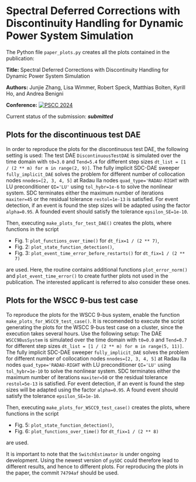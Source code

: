 # Spectral Deferred Corrections with Discontinuity Handling for Dynamic Power System Simulation

The Python file `paper_plots.py` creates all the plots contained in the publication:

**Title:** Spectral Deferred Corrections with Discontinuity Handling for Dynamic Power System Simulation

**Authors:** Junjie Zhang, Lisa Wimmer, Robert Speck, Matthias Bolten, Kyrill Ho, and Andrea Benigni

**Conference:** [![PSCC 2024](https://pscc2024.fr/)](https://pscc2024.fr/)

Current status of the submission: ***submitted***

## Plots for the discontinuous test DAE
In order to reproduce the plots for the discontinuous test DAE, the following setting is used: The test DAE `DiscontinuousTestDAE`
is simulated over the time domain with `t0=3.0` and `Tend=5.4` for different step sizes `dt_list = [1 / (2 ** m) for m in range(2, 9)]`. The fully implicit SDC-DAE sweeper `fully_implicit_DAE` solves the problem for different number of collocation
nodes `nnodes=[2, 3, 4, 5]` at Radau IIa nodes `quad_type='RADAU-RIGHT` with LU preconditioner `QI='LU'` using `tol_hybr=1e-6` to solve the nonlinear system.
SDC terminates either the maximum number of iterations `maxiter=45` or the residual tolerance `restol=1e-13` is satisfied.
For event detection, if an event is found the step sizes will be adapted using the factor `alpha=0.95`. A founded event should satisfy the tolerance `epsilon_SE=1e-10`. 

Then, executing `make_plots_for_test_DAE()` creates the plots, where functions in the script

- Fig. 1: `plot_functions_over_time()` for `dt_fix=1 / (2 ** 7)`,
- Fig. 2: `plot_state_function_detection()`,
- Fig. 3: `plot_event_time_error_before_restarts()` for `dt_fix=1 / (2 ** 7)`

are used. Here, the routine contains additional functions `plot_error_norm()` and `plot_event_time_error()` to create further plots
not used in the publication. The interested applicant is referred to also consider these ones.

## Plots for the WSCC 9-bus test case
To reproduce the plots for the WSCC 9-bus system, enable the function `make_plots_for_WSCC9_test_case()`. It is recomended to execute the script generating the plots for the WSCC 9-bus test case on a cluster, since the execution takes several hours. Use the following setup: The DAE `WSCC9BusSystem` is simulated over the time domain with `t0=0.0` and `Tend=0.7` for different step sizes `dt_list = [1 / (2 ** m) for m in range(5, 11)]`. The fully implicit SDC-DAE sweeper `fully_implicit_DAE` solves the problem for different number of collocation nodes `nnodes=[2, 3, 4, 5]` at Radau IIa nodes `quad_type='RADAU-RIGHT` with LU preconditioner `QI='LU'` using `tol_hybr=1e-10` to solve the nonlinear system.
SDC terminates either the maximum number of iterations `maxiter=50` or the residual tolerance `restol=5e-13` is satisfied. For event detection, if an event is found the step sizes will be adapted using the factor `alpha=0.95`. A found event should satisfy the tolerance `epsilon_SE=1e-10`. 

Then, executing `make_plots_for_WSCC9_test_case()` creates the plots, where functions in the script

- Fig. 5: `plot_state_function_detection()`,
- Fig. 6: `plot_functions_over_time()` for `dt_fix=1 / (2 ** 8)`

are used.

It is important to note that the `SwitchEstimator` is under ongoing development. Using the newest version of `pySDC` could therefore lead to different results, and hence to different plots. For reproducing the plots in the paper, the commit `74794af` should be used.

